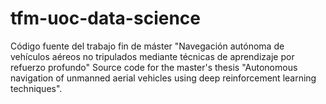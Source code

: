 # tfm-uoc-data-science
Código fuente del trabajo fin de máster "Navegación autónoma de vehículos aéreos no tripulados mediante técnicas de aprendizaje por refuerzo profundo"
Source code for the master's thesis "Autonomous navigation of unmanned aerial vehicles using deep reinforcement learning techniques".
